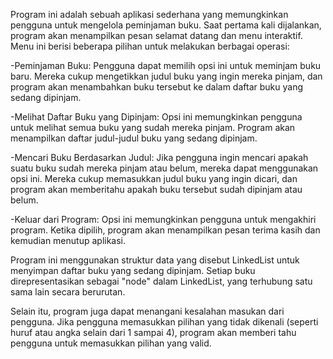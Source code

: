 Program ini adalah sebuah aplikasi sederhana yang memungkinkan pengguna untuk mengelola peminjaman buku. 
Saat pertama kali dijalankan, program akan menampilkan pesan selamat datang dan menu interaktif. 
Menu ini berisi beberapa pilihan untuk melakukan berbagai operasi:

-Peminjaman Buku: Pengguna dapat memilih opsi ini untuk meminjam buku baru. Mereka cukup mengetikkan judul buku yang ingin mereka pinjam, dan program akan menambahkan buku tersebut ke dalam daftar buku yang sedang dipinjam.

-Melihat Daftar Buku yang Dipinjam: Opsi ini memungkinkan pengguna untuk melihat semua buku yang sudah mereka pinjam. Program akan menampilkan daftar judul-judul buku yang sedang dipinjam.

-Mencari Buku Berdasarkan Judul: Jika pengguna ingin mencari apakah suatu buku sudah mereka pinjam atau belum, mereka dapat menggunakan opsi ini. Mereka cukup memasukkan judul buku yang ingin dicari, dan program akan memberitahu apakah buku tersebut sudah dipinjam atau belum.

-Keluar dari Program: Opsi ini memungkinkan pengguna untuk mengakhiri program. Ketika dipilih, program akan menampilkan pesan terima kasih dan kemudian menutup aplikasi.

Program ini menggunakan struktur data yang disebut LinkedList untuk menyimpan daftar buku yang sedang dipinjam. Setiap buku direpresentasikan sebagai "node" dalam LinkedList, yang terhubung satu sama lain secara berurutan.

Selain itu, program juga dapat menangani kesalahan masukan dari pengguna. Jika pengguna memasukkan pilihan yang tidak dikenali (seperti huruf atau angka selain dari 1 sampai 4), program akan memberi tahu pengguna untuk memasukkan pilihan yang valid.


